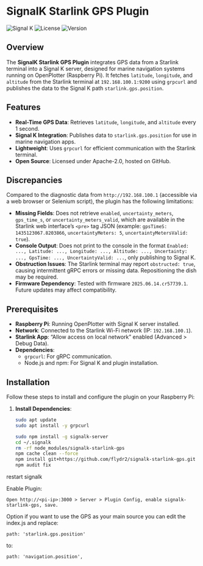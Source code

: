 # SignalK Starlink GPS Plugin

![Signal K](https://img.shields.io/badge/Signal%20K-Plugin-blue)
![License](https://img.shields.io/badge/License-Apache%202.0-green)
![Version](https://img.shields.io/badge/Version-1.0.0-blue)

## Overview
The **SignalK Starlink GPS Plugin** integrates GPS data from a Starlink terminal into a Signal K server, designed for marine navigation systems running on OpenPlotter (Raspberry Pi). It fetches `latitude`, `longitude`, and `altitude` from the Starlink terminal at `192.168.100.1:9200` using `grpcurl` and publishes the data to the Signal K path `starlink.gps.position`.

## Features
- **Real-Time GPS Data**: Retrieves `latitude`, `longitude`, and `altitude` every 1 second.
- **Signal K Integration**: Publishes data to `starlink.gps.position` for use in marine navigation apps.
- **Lightweight**: Uses `grpcurl` for efficient communication with the Starlink terminal.
- **Open Source**: Licensed under Apache-2.0, hosted on GitHub.

## Discrepancies
Compared to the diagnostic data from `http://192.168.100.1` (accessible via a web browser or Selenium script), the plugin has the following limitations:
- **Missing Fields**: Does not retrieve `enabled`, `uncertainty_meters`, `gps_time_s`, or `uncertainty_meters_valid`, which are available in the Starlink web interface’s `<pre>` tag JSON (example: `gpsTimeS: 1435123067.8203866`, `uncertaintyMeters: 5`, `uncertaintyMetersValid: true`).
- **Console Output**: Does not print to the console in the format `Enabled: ..., Latitude: ..., Longitude: ..., Altitude: ..., Uncertainty: ..., GpsTime: ..., UncertaintyValid: ...`, only publishing to Signal K.
- **Obstruction Issues**: The Starlink terminal may report `obstructed: true`, causing intermittent gRPC errors or missing data. Repositioning the dish may be required.
- **Firmware Dependency**: Tested with firmware `2025.06.14.cr57739.1`. Future updates may affect compatibility.

## Prerequisites
- **Raspberry Pi**: Running OpenPlotter with Signal K server installed.
- **Network**: Connected to the Starlink Wi-Fi network (IP: `192.168.100.1`).
- **Starlink App**: “Allow access on local network” enabled (Advanced > Debug Data).
- **Dependencies**:
  - `grpcurl`: For gRPC communication.
  - Node.js and npm: For Signal K and plugin installation.

## Installation
Follow these steps to install and configure the plugin on your Raspberry Pi:

1. **Install Dependencies**:
   ```bash
   sudo apt update
   sudo apt install -y grpcurl

   sudo npm install -g signalk-server
   cd ~/.signalk
   rm -rf node_modules/signalk-starlink-gps
   npm cache clean --force
   npm install git+https://github.com/flydr2/signalk-starlink-gps.git
   npm audit fix

restart signalk

Enable Plugin:

    Open http://<pi-ip>:3000 > Server > Plugin Config, enable signalk-starlink-gps, save.

Option if you want to use the GPS as your main source you can edit the index.js and replace:

    path: 'starlink.gps.position'
    
to:

    path: 'navigation.position',
   
